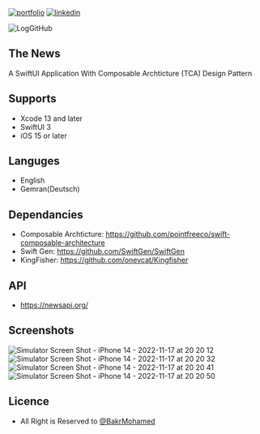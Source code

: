 
[![portfolio](https://img.shields.io/badge/my_portfolio-000?style=for-the-badge&logo=ko-fi&logoColor=white)](https://github.com/BakrIOS91)
[![linkedin](https://img.shields.io/badge/linkedin-0A66C2?style=for-the-badge&logo=linkedin&logoColor=white)](https://www.linkedin.com/in/bakrmohamed)

![LogGitHub](https://user-images.githubusercontent.com/34647255/202527782-293bab71-2c0f-4928-b260-3d8ecad7b051.png)

## The News

A SwiftUI Application With Composable Archticture (TCA) Design Pattern


## Supports

 - Xcode 13 and later
 - SwiftUI 3
 - iOS 15 or later

## Languges

 - English
 - Gemran(Deutsch)

## Dependancies

 - Composable Archticture: https://github.com/pointfreeco/swift-composable-architecture
 - Swift Gen: https://github.com/SwiftGen/SwiftGen
 - KingFisher: https://github.com/onevcat/Kingfisher

## API
 - https://newsapi.org/

## Screenshots
![Simulator Screen Shot - iPhone 14 - 2022-11-17 at 20 20 12](https://user-images.githubusercontent.com/34647255/202528849-dc04b775-9703-4772-a707-581f9b17a00b.png)
![Simulator Screen Shot - iPhone 14 - 2022-11-17 at 20 20 32](https://user-images.githubusercontent.com/34647255/202528896-75e69e12-c1d7-4d61-9e27-f4c62872aea2.png)
![Simulator Screen Shot - iPhone 14 - 2022-11-17 at 20 20 41](https://user-images.githubusercontent.com/34647255/202528959-abfef1de-15f5-49b1-9ab4-4f37c504e502.png)
![Simulator Screen Shot - iPhone 14 - 2022-11-17 at 20 20 50](https://user-images.githubusercontent.com/34647255/202529035-9e8a4ae7-e3a7-4e08-91cc-3761e9a593fa.png)


## Licence

- All Right is Reserved to [@BakrMohamed](https://github.com/BakrIOS91)

